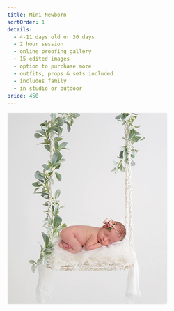 ```yaml
---
title: Mini Newborn
sortOrder: 1
details:
  - 4-11 days old or 30 days
  - 2 hour session
  - online proofing gallery
  - 15 edited images
  - option to purchase more
  - outfits, props & sets included
  - includes family
  - in studio or outdoor
price: 450
---
```


![Mini Newborn.](../../assets/miniNewborn.png)
